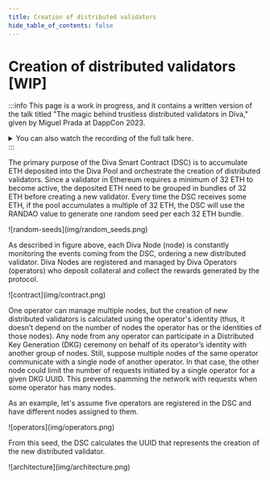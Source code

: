 ```yaml
---
title: Creation of distributed validators
hide_table_of_contents: false
---
```


# Creation of distributed validators [WIP]

:::info
This page is a work in progress, and it contains a written version of the talk titled "The magic behind trustless distributed validators in Diva," given by Miguel Prada at DappCon 2023.

<details>
  <summary>You can also watch the recording of the full talk here.</summary>
  <div>
    <br/>
    <center>
      <iframe width="560" height="315" src="https://www.youtube.com/embed/hdDsqMeJyb0?si=QIy7YF4Lwe_21MMT" title="YouTube video player" frameborder="0" allow="accelerometer; autoplay; clipboard-write; encrypted-media; gyroscope; picture-in-picture; web-share" allowfullscreen></iframe>
    </center>
  </div>
</details>
:::

The primary purpose of the Diva Smart Contract (DSC) is to accumulate ETH deposited into the Diva Pool and orchestrate the creation of distributed validators. Since a validator in Ethereum requires a minimum of 32 ETH to become active, the deposited ETH need to be grouped in bundles of 32 ETH before creating a new validator. Every time the DSC receives some ETH, if the pool accumulates a multiple of 32 ETH, the DSC will use the RANDAO value to generate one random seed per each 32 ETH bundle.

<div style={{textAlign: 'center'}}>
![random-seeds](img/random_seeds.png)
</div>

As described in figure above, each Diva Node (node) is constantly monitoring the events coming from the DSC, ordering a new distributed validator. Diva Nodes are registered and managed by Diva Operators (operators) who deposit collateral and collect the rewards generated by the protocol. 

<div style={{textAlign: 'center'}}>
![contract](img/contract.png)
</div>

One operator can manage multiple nodes, but the creation of new distributed validators is calculated using the operator's identity (thus, it doesn’t depend on the number of nodes the operator has or the identities of those nodes). Any node from any operator can participate in a Distributed Key Generation (DKG) ceremony on behalf of its operator’s identity with another group of nodes. Still, suppose multiple nodes of the same operator communicate with a single node of another operator. In that case, the other node could limit the number of requests initiated by a single operator for a given DKG UUID. This prevents spamming the network with requests when some operator has many nodes.

As an example, let's assume five operators are registered in the DSC and have different nodes assigned to them.

<div style={{textAlign: 'center'}}>
![operators](img/operators.png)
</div>

From this seed, the DSC calculates the UUID that represents the creation of the new distributed validator.

<div style={{textAlign: 'center'}}>
![architecture](img/architecture.png)
</div>
